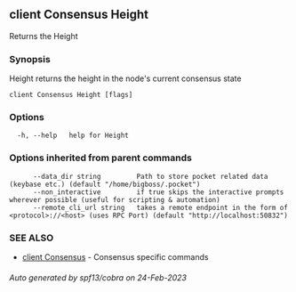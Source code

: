 ## client Consensus Height

Returns the Height

### Synopsis

Height returns the height in the node's current consensus state

```
client Consensus Height [flags]
```

### Options

```
  -h, --help   help for Height
```

### Options inherited from parent commands

```
      --data_dir string         Path to store pocket related data (keybase etc.) (default "/home/bigboss/.pocket")
      --non_interactive         if true skips the interactive prompts wherever possible (useful for scripting & automation)
      --remote_cli_url string   takes a remote endpoint in the form of <protocol>://<host> (uses RPC Port) (default "http://localhost:50832")
```

### SEE ALSO

* [client Consensus](client_Consensus.md)	 - Consensus specific commands

###### Auto generated by spf13/cobra on 24-Feb-2023

